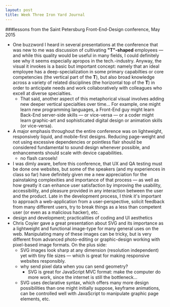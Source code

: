 ```yaml
---
layout: post
title: Week Three Iron Yard Journal
---
```


###lessons from the Saint Petersburg Front-End-Design conference, May 2015
* One buzzword I heard in several presentations at the conference that was new to me was discussion of cultivating **"T"-shaped** employees — and while this quality would be useful in many fields, I could definitely see why it seems especially apropos in the tech.-industry. Anyway, the visual it invokes is a basic but important concept: namely that an ideal employee has a deep-specialization in some primary capabilties or core competencies (the vertical part of the **T**), but also broad knowledge across a variety of related disciplines (the horizontal top of the **T**) in order to anticipate needs and work collaboratively with colleagues who excell at diverse specialties.
  * That said, another aspect of this metaphorical visual involves adding new deeper vertical specialties over time... For example, one might learn new programming languages, a Front-End guy might learn Back-End server-side skills — or vice-versa — or a coder might learn graphic-art and sophisticated digital design or animation skills (or vice-versa).
* A major emphasis throughout the entire conference was on lightweight, responsively liquid, and mobile-first designs. Reducing page-weight and not using excessive dependencies or pointless flair should be considered fundamental to sound design whenever possible, and enhancements should scale with device capabilities.
  * no flash carosels!
* I was dimly aware, before this conference, that UX and QA testing must be done one websites, but some of the speakers (and my experiences in class so far) have definitely given me a new appreciation for the painstaking complexities and importance of that process — as well as how greatly it can enhance user satisfaction by improving the usability, accessibility, and pleasure provided in any interaction between the user and the product. Late in the development process, I think it's important to approach a web-application from a user-perspective, solicit feedback from many different users, try to break things as a less than competent user (or even as a malicious hacker), etc.
* design and development; practicalities of coding and UI aesthetics
* Chris Coyier gave a great presentation about SVG and its importance as a lightweight and functional image-type for many general uses on the web. Manipulating many of these images can be tricky, but is very different from advanced photo-editing or graphic-design working with pixel-based image formats. On the plus side:
  * SVG images look sharp at any dimension (resolution independent) yet with tiny file sizes — which is great for making responsive websites responsibly.
  * why send pixel data when you can send geometry?
    * SVG is great for JavaScript MVC format: make the computer do more work, since the internet is still the bottleneck...
  * SVG uses declarative syntax, which offers many more design possibilities than one might initially suppose, keyframe animations, can be controlled well with JavaScript to manipulate graphic page elements, etc.
